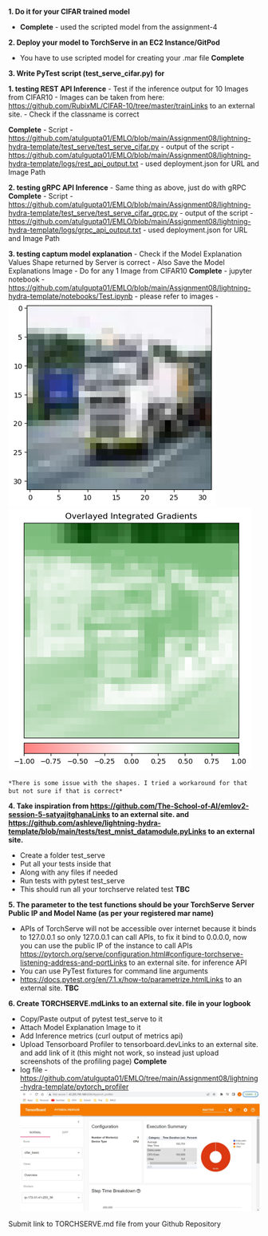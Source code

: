 
**1. Do it for your CIFAR trained model**
- **Complete** - used the scripted model from the assignment-4

**2. Deploy your model to TorchServe in an EC2 Instance/GitPod**
  - You have to use scripted model for creating your .mar file
  **Complete**
 
 **3. Write PyTest script (test_serve_cifar.py) for**
 
  **1. testing REST API Inference**
    - Test if the inference output for 10 Images from CIFAR10
    - Images can be taken from here: https://github.com/RubixML/CIFAR-10/tree/master/trainLinks to an external site.
    - Check if the classname is correct
 
  **Complete**
    - Script - https://github.com/atulgupta01/EMLO/blob/main/Assignment08/lightning-hydra-template/test_serve/test_serve_cifar.py
    - output of the script - https://github.com/atulgupta01/EMLO/blob/main/Assignment08/lightning-hydra-template/logs/rest_api_output.txt
    - used deployment.json for URL and Image Path
  
  **2. testing gRPC API Inference**
    - Same thing as above, just do with gRPC
    **Complete** 
      - Script - https://github.com/atulgupta01/EMLO/blob/main/Assignment08/lightning-hydra-template/test_serve/test_serve_cifar_grpc.py
      - output of the script - https://github.com/atulgupta01/EMLO/blob/main/Assignment08/lightning-hydra-template/logs/grpc_api_output.txt
      - used deployment.json for URL and Image Path
  
  **3. testing captum model explanation**
    - Check if the Model Explanation Values Shape returned by Server is correct
    - Also Save the Model Explanations Image
    - Do for any 1 Image from CIFAR10
    **Complete**
    - jupyter notebook - https://github.com/atulgupta01/EMLO/blob/main/Assignment08/lightning-hydra-template/notebooks/Test.ipynb
    - please refer to images - 
    ![alt text](https://github.com/atulgupta01/EMLO/blob/main/Assignment08/model_explanation-1.png)
    ![alt text](https://github.com/atulgupta01/EMLO/blob/main/Assignment08/model_explanation-2.png)
    
    *There is some issue with the shapes. I tried a workaround for that but not sure if that is correct*

**4. Take inspiration from https://github.com/The-School-of-AI/emlov2-session-5-satyajitghanaLinks to an external site. and  https://github.com/ashleve/lightning-hydra-template/blob/main/tests/test_mnist_datamodule.pyLinks to an external site.**
  - Create a folder test_serve
  - Put all your tests inside that
  - Along with any files if needed
  - Run tests with pytest test_serve
  - This should run all your torchserve related test
  **TBC**

**5. The parameter to the test functions should be your TorchServe Server Public IP and Model Name (as per your registered mar name)**
- APIs of TorchServe will not be accessible over internet because it binds to 127.0.0.1 so only 127.0.0.1 can call APIs, to fix it bind to 0.0.0.0, now you can use the public IP of the instance to call APIs https://pytorch.org/serve/configuration.html#configure-torchserve-listening-address-and-portLinks to an external site. for inference API
- You can use PyTest fixtures for command line arguments
- https://docs.pytest.org/en/7.1.x/how-to/parametrize.htmlLinks to an external site.
**TBC**

**6. Create TORCHSERVE.mdLinks to an external site. file in your logbook**
  - Copy/Paste output of pytest test_serve to it
  - Attach Model Explanation Image to it
  - Add Inference metrics (curl output of metrics api)
  - Upload Tensorboard Profiler to tensorboard.devLinks to an external site. and add link of it (this might not work, so instead just upload screenshots of the profiling page)
  **Complete**
  - log file - https://github.com/atulgupta01/EMLO/tree/main/Assignment08/lightning-hydra-template/pytorch_profiler
  ![alt text](https://github.com/atulgupta01/EMLO/blob/main/Assignment08/tensorboard_profiler.jpg)
    
Submit link to TORCHSERVE.md file from your Github Repository
